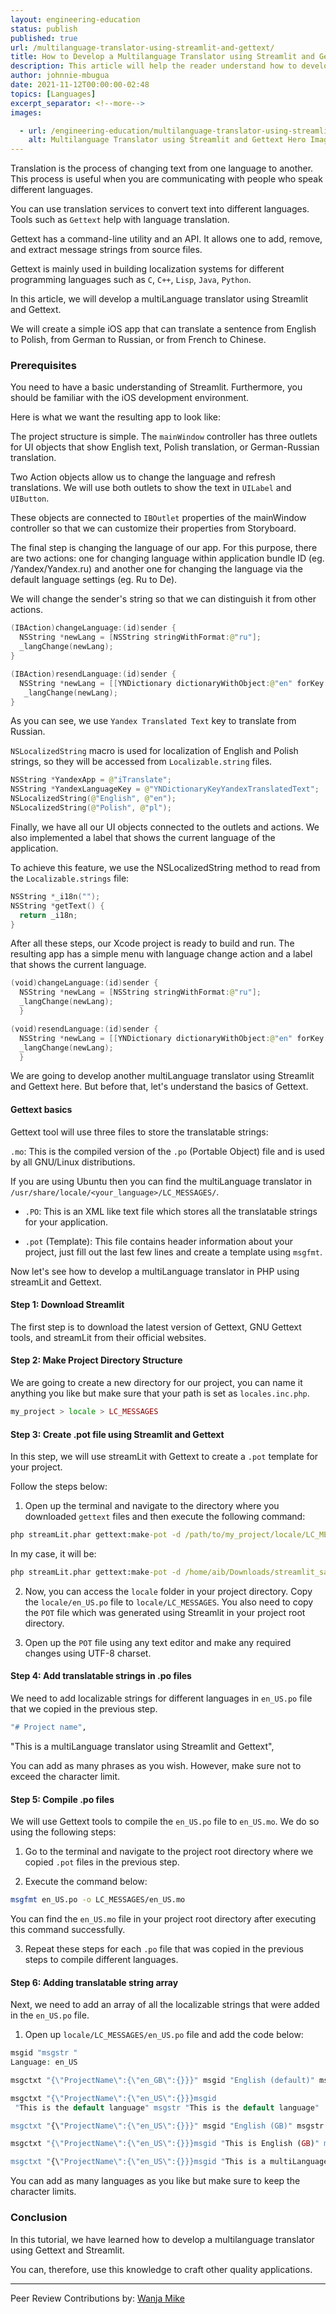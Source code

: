 ```yaml
---
layout: engineering-education
status: publish
published: true
url: /multilanguage-translator-using-streamlit-and-gettext/
title: How to Develop a Multilanguage Translator using Streamlit and Gettext
description: This article will help the reader understand how to develop a translation application using Streamlit and Gettext.
author: johnnie-mbugua
date: 2021-11-12T00:00:00-02:48
topics: [Languages]
excerpt_separator: <!--more-->
images:

  - url: /engineering-education/multilanguage-translator-using-streamlit-and-gettext/hero.jpg
    alt: Multilanguage Translator using Streamlit and Gettext Hero Image
---
```

Translation is the process of changing text from one language to another. This process is useful when you are communicating with people who speak different languages. 
<!--more-->
You can use translation services to convert text into different languages. Tools such as `Gettext` help with language translation. 

Gettext has a command-line utility and an API. It allows one to add, remove, and extract message strings from source files. 

Gettext is mainly used in building localization systems for different programming languages such as `C`, `C++`, `Lisp`, `Java`, `Python`.

In this article, we will develop a multiLanguage translator using Streamlit and Gettext. 

We will create a simple iOS app that can translate a sentence from English to Polish, from German to Russian, or from French to Chinese.

### Prerequisites
You need to have a basic understanding of Streamlit. Furthermore, you should be familiar with the iOS development environment.

Here is what we want the resulting app to look like:

The project structure is simple. The `mainWindow` controller has three outlets for UI objects that show English text, Polish translation, or German-Russian translation. 

Two Action objects allow us to change the language and refresh translations. We will use both outlets to show the text in `UILabel` and `UIButton`. 

These objects are connected to `IBOutlet` properties of the mainWindow controller so that we can customize their properties from Storyboard.

The final step is changing the language of our app. For this purpose, there are two actions: one for changing language within application bundle ID (eg. /Yandex/Yandex.ru) and another one for changing the language via the default language settings (eg. Ru to De). 

We will change the sender's string so that we can distinguish it from other actions.

```swift
(IBAction)changeLanguage:(id)sender { 
  NSString *newLang = [NSString stringWithFormat:@"ru"]; 
  _langChange(newLang); 
}

(IBAction)resendLanguage:(id)sender { 
  NSString *newLang = [[YNDictionary dictionaryWithObject:@"en" forKey:YNDictionaryKeyYandexTranslatedText] stringByReplacingObjectForKey:@"ru"];
   _langChange(newLang);
}
```

As you can see, we use `Yandex Translated Text` key to translate from Russian. 

`NSLocalizedString` macro is used for localization of English and Polish strings, so they will be accessed from `Localizable.string` files.

```swift
NSString *YandexApp = @"iTranslate"; 
NSString *YandexLanguageKey = @"YNDictionaryKeyYandexTranslatedText"; 
NSLocalizedString(@"English", @"en"); 
NSLocalizedString(@"Polish", @"pl");
```

Finally, we have all our UI objects connected to the outlets and actions. We also implemented a label that shows the current language of the application.

To achieve this feature, we use the NSLocalizedString method to read from the `Localizable.strings` file:

```swift
NSString *_i18n(""); 
NSString *getText() { 
  return _i18n; 
}
```

After all these steps, our Xcode project is ready to build and run. The resulting app has a simple menu with language change action and a label that shows the current language.

```swift
(void)changeLanguage:(id)sender { 
  NSString *newLang = [NSString stringWithFormat:@"ru"]; 
  _langChange(newLang); 
  } 

(void)resendLanguage:(id)sender { 
  NSString *newLang = [[YNDictionary dictionaryWithObject:@"en" forKey:YNDictionaryKeyYandexTranslatedText] stringByReplacingObjectForKey:@"ru"]; 
  _langChange(newLang); 
  }

```
We are going to develop another multiLanguage translator using Streamlit and Gettext here. But before that, let's understand the basics of Gettext.

#### Gettext basics
Gettext tool will use three files to store the translatable strings:

`.mo`: This is the compiled version of the `.po` (Portable Object) file and is used by all GNU/Linux distributions.

If you are using Ubuntu then you can find the multiLanguage translator in `/usr/share/locale/<your_language>/LC_MESSAGES/`.

* `.PO`: This is an XML like text file which stores all the translatable strings for your application.

* `.pot` (Template): This file contains header information about your project, just fill out the last few lines and create a template using `msgfmt`.
  
Now let's see how to develop a multiLanguage translator in PHP using streamLit and Gettext. 

#### Step 1: Download Streamlit
The first step is to download the latest version of Gettext, GNU Gettext tools, and streamLit from their official websites.

#### Step 2:  Make Project Directory Structure
We are going to create a new directory for our project, you can name it anything you like but make sure that your path is set as `locales.inc.php`.

```php
my_project > locale > LC_MESSAGES
```

#### Step 3: Create .pot file using Streamlit and Gettext
In this step, we will use streamLit with Gettext to create a `.pot` template for your project. 

Follow the steps below:

1. Open up the terminal and navigate to the directory where you downloaded `gettext` files and then execute the following command:

```cmd
php streamLit.phar gettext:make-pot -d /path/to/my_project/locale/LC_MESSAGES -n "#$Project%20Name"
```

In my case, it will be:

```cmd
php streamLit.phar gettext:make-pot -d /home/aib/Downloads/streamlit_sample/locale/LC_MESSAGES -n "StreamLIT PHP sample"
```

2. Now, you can access the `locale` folder in your project directory. Copy the `locale/en_US.po` file to `locale/LC_MESSAGES`. You also need to copy the `POT` file which was generated using Streamlit in your project root directory.

3. Open up the `POT` file using any text editor and make any required changes using UTF-8 charset.

#### Step 4: Add translatable strings in .po files
We need to add localizable strings for different languages in `en_US.po` file that we copied in the previous step.

```bash
"# Project name",
```

"This is a multiLanguage translator using Streamlit and Gettext",

You can add as many phrases as you wish. However, make sure not to exceed the character limit.

#### Step 5: Compile .po files
We will use Gettext tools to compile the `en_US.po` file to `en_US.mo`. We do so using the following steps:

1. Go to the terminal and navigate to the project root directory where we copied `.pot` files in the previous step.

2. Execute the command below:

```bash
msgfmt en_US.po -o LC_MESSAGES/en_US.mo
```

You can find the `en_US.mo` file in your project root directory after executing this command successfully.

3. Repeat these steps for each `.po` file that was copied in the previous steps to compile different languages.

#### Step 6: Adding translatable string array
Next, we need to add an array of all the localizable strings that were added in the `en_US.po` file.

1. Open up `locale/LC_MESSAGES/en_US.po` file and add the code below:

```PHP
msgid "msgstr "
Language: en_US

msgctxt "{\"ProjectName\":{\"en_GB\":{}}}" msgid "English (default)" msgstr "English (default)"

msgctxt "{\"ProjectName\":{\"en_US\":{}}}msgid
 "This is the default language" msgstr "This is the default language"

msgctxt "{\"ProjectName\":{\"en_US\":{}}}" msgid "English (GB)" msgstr "English (GB)"

msgctxt "{\"ProjectName\":{\"en_US\":{}}}msgid "This is English (GB)" msgstr "This is English (GB)"

msgctxt "{\"ProjectName\":{\"en_US\":{}}}msgid "This is a multiLanguage translator using Streamlit and Gettext" msgstr ""
```

You can add as many languages as you like but make sure to keep the character limits.

### Conclusion
In this tutorial, we have learned how to develop a multilanguage translator using Gettext and Streamlit.

You can, therefore, use this knowledge to craft other quality applications.

---
Peer Review Contributions by: [Wanja Mike](/engineering-education/authors/michael-barasa/)
